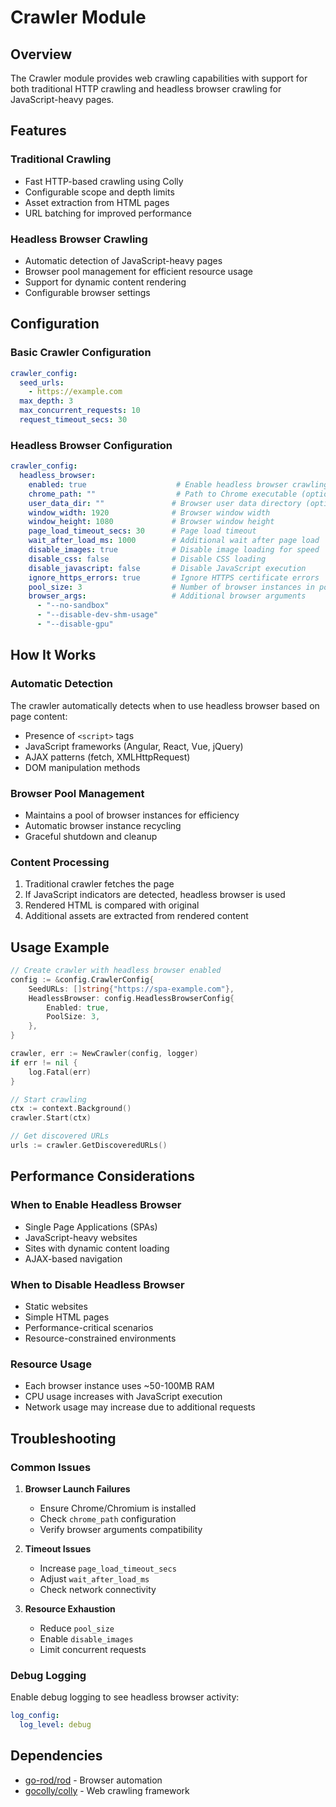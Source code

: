 # Crawler Module

## Overview

The Crawler module provides web crawling capabilities with support for both traditional HTTP crawling and headless browser crawling for JavaScript-heavy pages.

## Features

### Traditional Crawling
- Fast HTTP-based crawling using Colly
- Configurable scope and depth limits
- Asset extraction from HTML pages
- URL batching for improved performance

### Headless Browser Crawling
- Automatic detection of JavaScript-heavy pages
- Browser pool management for efficient resource usage
- Support for dynamic content rendering
- Configurable browser settings

## Configuration

### Basic Crawler Configuration

```yaml
crawler_config:
  seed_urls:
    - https://example.com
  max_depth: 3
  max_concurrent_requests: 10
  request_timeout_secs: 30
```

### Headless Browser Configuration

```yaml
crawler_config:
  headless_browser:
    enabled: true                    # Enable headless browser crawling
    chrome_path: ""                  # Path to Chrome executable (optional)
    user_data_dir: ""               # Browser user data directory (optional)
    window_width: 1920              # Browser window width
    window_height: 1080             # Browser window height
    page_load_timeout_secs: 30      # Page load timeout
    wait_after_load_ms: 1000        # Additional wait after page load
    disable_images: true            # Disable image loading for speed
    disable_css: false              # Disable CSS loading
    disable_javascript: false       # Disable JavaScript execution
    ignore_https_errors: true       # Ignore HTTPS certificate errors
    pool_size: 3                    # Number of browser instances in pool
    browser_args:                   # Additional browser arguments
      - "--no-sandbox"
      - "--disable-dev-shm-usage"
      - "--disable-gpu"
```

## How It Works

### Automatic Detection
The crawler automatically detects when to use headless browser based on page content:
- Presence of `<script>` tags
- JavaScript frameworks (Angular, React, Vue, jQuery)
- AJAX patterns (fetch, XMLHttpRequest)
- DOM manipulation methods

### Browser Pool Management
- Maintains a pool of browser instances for efficiency
- Automatic browser instance recycling
- Graceful shutdown and cleanup

### Content Processing
1. Traditional crawler fetches the page
2. If JavaScript indicators are detected, headless browser is used
3. Rendered HTML is compared with original
4. Additional assets are extracted from rendered content

## Usage Example

```go
// Create crawler with headless browser enabled
config := &config.CrawlerConfig{
    SeedURLs: []string{"https://spa-example.com"},
    HeadlessBrowser: config.HeadlessBrowserConfig{
        Enabled: true,
        PoolSize: 3,
    },
}

crawler, err := NewCrawler(config, logger)
if err != nil {
    log.Fatal(err)
}

// Start crawling
ctx := context.Background()
crawler.Start(ctx)

// Get discovered URLs
urls := crawler.GetDiscoveredURLs()
```

## Performance Considerations

### When to Enable Headless Browser
- Single Page Applications (SPAs)
- JavaScript-heavy websites
- Sites with dynamic content loading
- AJAX-based navigation

### When to Disable Headless Browser
- Static websites
- Simple HTML pages
- Performance-critical scenarios
- Resource-constrained environments

### Resource Usage
- Each browser instance uses ~50-100MB RAM
- CPU usage increases with JavaScript execution
- Network usage may increase due to additional requests

## Troubleshooting

### Common Issues

1. **Browser Launch Failures**
   - Ensure Chrome/Chromium is installed
   - Check `chrome_path` configuration
   - Verify browser arguments compatibility

2. **Timeout Issues**
   - Increase `page_load_timeout_secs`
   - Adjust `wait_after_load_ms`
   - Check network connectivity

3. **Resource Exhaustion**
   - Reduce `pool_size`
   - Enable `disable_images`
   - Limit concurrent requests

### Debug Logging
Enable debug logging to see headless browser activity:

```yaml
log_config:
  log_level: debug
```

## Dependencies

- [go-rod/rod](https://github.com/go-rod/rod) - Browser automation
- [gocolly/colly](https://github.com/gocolly/colly) - Web crawling framework 